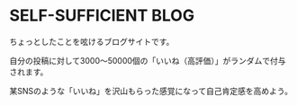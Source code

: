 # SELF-SUFFICIENT BLOG
ちょっとしたことを呟けるブログサイトです。

自分の投稿に対して3000〜50000個の「いいね（高評価）」がランダムで付与されます。

某SNSのような「いいね」を沢山もらった感覚になって自己肯定感を高めよう。

